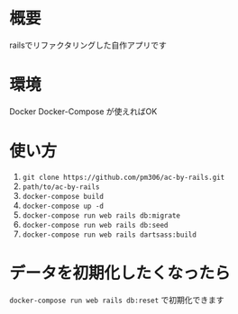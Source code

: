 # 概要
railsでリファクタリングした自作アプリです

# 環境
Docker
Docker-Compose
が使えればOK

# 使い方

1. `git clone https://github.com/pm306/ac-by-rails.git`
2. `path/to/ac-by-rails`
4. `docker-compose build`
6. `docker-compose up -d`
7. `docker-compose run web rails db:migrate`
8. `docker-compose run web rails db:seed`
9. `docker-compose run web rails dartsass:build`

# データを初期化したくなったら
`docker-compose run web rails db:reset` で初期化できます
